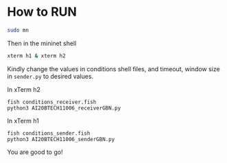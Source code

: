 # How to RUN
```bash
sudo mn
```

Then in the mininet shell


```bash
xterm h1 & xterm h2
```

Kindly change the values in conditions shell files, and timeout, window size in `sender.py` to desired values.


In xTerm h2
```
fish conditions_receiver.fish
python3 AI20BTECH11006_receiverGBN.py
```

In xTerm h1
```
fish conditions_sender.fish
python3 AI20BTECH11006_senderGBN.py
```

You are good to go!
